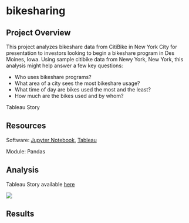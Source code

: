 # bikesharing

## Project Overview
This project analyzes bikeshare data from CitiBike in New York City for presentation to investors looking to begin a bikeshare program in Des Moines, Iowa. Using sample citibike data from Newy York, New York, this analysis might help answer a few key questions:
- Who uses bikeshare programs?
- What area of a city sees the most bikeshare usage?
- What time of day are bikes used the most and the least?
- How much are the bikes used and by whom?


Tableau Story
## Resources

Software: [Jupyter Notebook](https://www.anaconda.com/products/individual), [Tableau](https://public.tableau.com/en-us/s/download/thanks) 

Module: Pandas

## Analysis
Tableau Story available [here](https://public.tableau.com/views/Book1_16640797351890/NYCStory?:language=en-US&:display_count=n&:origin=viz_share_link)

![](Resources/story.gif)

## Results
